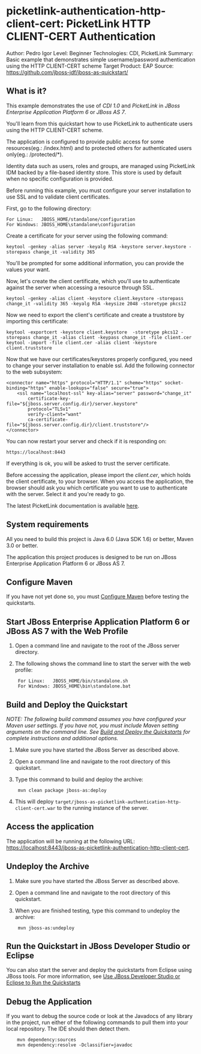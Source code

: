picketlink-authentication-http-client-cert: PicketLink HTTP CLIENT-CERT Authentication
===============================
Author: Pedro Igor
Level: Beginner
Technologies: CDI, PicketLink
Summary: Basic example that demonstrates simple username/password authentication using the HTTP CLIENT-CERT scheme
Target Product: EAP
Source: <https://github.com/jboss-jdf/jboss-as-quickstart/>


What is it?
-----------

This example demonstrates the use of *CDI 1.0* and *PicketLink* in *JBoss Enterprise Application Platform 6* or *JBoss AS 7*.

You'll learn from this quickstart how to use PicketLink to authenticate users using the HTTP CLIENT-CERT scheme.

The application is configured to provide public access for some resources(eg.: /index.html) and to protected others for
authenticated users only(eg.: /protected/*).

Identity data such as users, roles and groups, are managed using PicketLink IDM backed by a file-based identity store.
This store is used by default when no specific configuration is provided.

Before running this example, you must configure your server  installation to use SSL and to validate client certificates.

First, go to the following directory:

    For Linux:   JBOSS_HOME/standalone/configuration
    For Windows: JBOSS_HOME\standalone\configuration

Create a certificate for your server using the following command:

    keytool -genkey -alias server -keyalg RSA -keystore server.keystore -storepass change_it -validity 365

You'll be prompted for some additional information, you can provide the values your want.

Now, let's create the client certificate, which you'll use to authenticate against the server when accessing a resource
through SSL.

    keytool -genkey -alias client -keystore client.keystore -storepass change_it -validity 365 -keyalg RSA -keysize 2048 -storetype pkcs12

Now we need to export the client's certificate and create a truststore by importing this certificate:

    keytool -exportcert -keystore client.keystore  -storetype pkcs12 -storepass change_it -alias client -keypass change_it -file client.cer
    keytool -import -file client.cer -alias client -keystore client.truststore

Now that we have our certificates/keystores properly configured, you need to change your server installation to enable ssl.
Add the following connector to the web subsystem:

    <connector name="https" protocol="HTTP/1.1" scheme="https" socket-binding="https" enable-lookups="false" secure="true">
        <ssl name="localhost-ssl" key-alias="server" password="change_it"
            certificate-key-file="${jboss.server.config.dir}/server.keystore"
            protocol="TLSv1"
            verify-client="want"
            ca-certificate-file="${jboss.server.config.dir}/client.truststore"/>
    </connector>

You can now restart your server and check if it is responding on:

    https://localhost:8443

If everything is ok, you will be asked to trust the server certificate.

Before accessing the application, please import the *client.cer*, which holds the client certificate, to your browser.
When you access the application, the browser should ask you which certificate you want to use to authenticate with the server.
Select it and you're ready to go.

The latest PicketLink documentation is available [here](http://docs.jboss.org/picketlink/2/latest/).

System requirements
-------------------

All you need to build this project is Java 6.0 (Java SDK 1.6) or better, Maven 3.0 or better.

The application this project produces is designed to be run on JBoss Enterprise Application Platform 6 or JBoss AS 7. 

 
Configure Maven
---------------

If you have not yet done so, you must [Configure Maven](../README.md#configure-maven) before testing the quickstarts.


Start JBoss Enterprise Application Platform 6 or JBoss AS 7 with the Web Profile
-------------------------

1. Open a command line and navigate to the root of the JBoss server directory.
2. The following shows the command line to start the server with the web profile:

        For Linux:   JBOSS_HOME/bin/standalone.sh
        For Windows: JBOSS_HOME\bin\standalone.bat

 
Build and Deploy the Quickstart
-------------------------

_NOTE: The following build command assumes you have configured your Maven user settings. If you have not, you must include Maven setting arguments on the command line. See [Build and Deploy the Quickstarts](../README.md#build-and-deploy-the-quickstarts) for complete instructions and additional options._

1. Make sure you have started the JBoss Server as described above.
2. Open a command line and navigate to the root directory of this quickstart.
3. Type this command to build and deploy the archive:

        mvn clean package jboss-as:deploy

4. This will deploy `target/jboss-as-picketlink-authentication-http-client-cert.war` to the running instance of the server.


Access the application 
---------------------

The application will be running at the following URL: <https://localhost:8443/jboss-as-picketlink-authentication-http-client-cert>.


Undeploy the Archive
--------------------

1. Make sure you have started the JBoss Server as described above.
2. Open a command line and navigate to the root directory of this quickstart.
3. When you are finished testing, type this command to undeploy the archive:

        mvn jboss-as:undeploy


Run the Quickstart in JBoss Developer Studio or Eclipse
-------------------------------------
You can also start the server and deploy the quickstarts from Eclipse using JBoss tools. For more information, see [Use JBoss Developer Studio or Eclipse to Run the Quickstarts](../README.md#use-jboss-developer-studio-or-eclipse-to-run-the-quickstarts) 


Debug the Application
------------------------------------

If you want to debug the source code or look at the Javadocs of any library in the project, run either of the following commands to pull them into your local repository. The IDE should then detect them.

        mvn dependency:sources
        mvn dependency:resolve -Dclassifier=javadoc